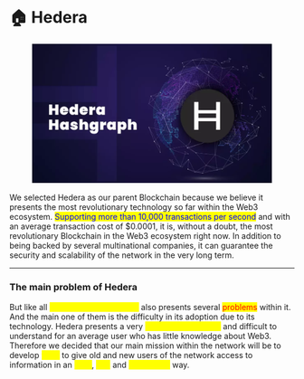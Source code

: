 # 🏠 Hedera

<figure><img src="../../../../.gitbook/assets/ezgif.com-gif-maker-2-1160x675.webp" alt=""><figcaption></figcaption></figure>

We selected Hedera as our parent Blockchain because we believe it presents the most revolutionary technology so far within the Web3 ecosystem. <mark style="color:blue;">Supporting more than 10,000 transactions per second</mark> and with an average transaction cost of $0.0001, it is, without a doubt, the most revolutionary Blockchain in the Web3 ecosystem right now. In addition to being backed by several multinational companies, it can guarantee the security and scalability of the network in the very long term.

***

### The main problem of Hedera

But like all <mark style="color:yellow;">technological revolution</mark> also presents several <mark style="color:red;">problems</mark> within it. And the main one of them is the difficulty in its adoption due to its technology. Hedera presents a very <mark style="color:yellow;">complex technology</mark> and difficult to understand for an average user who has little knowledge about Web3. Therefore we decided that our main mission within the network will be to develop <mark style="color:yellow;">tools</mark> to give old and new users of the network access to information in an <mark style="color:yellow;">easy</mark>, <mark style="color:yellow;">fast</mark> and <mark style="color:yellow;">convenient</mark> way.
